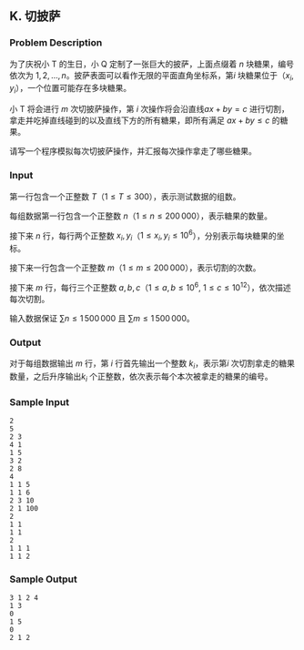 ## K. 切披萨

### Problem Description

为了庆祝小 T 的生日，小 Q 定制了一张巨大的披萨，上面点缀着 $n$ 块糖果，编号依次为 $1,2,\dots,n$。披萨表面可以看作无限的平面直角坐标系，第$i$ 块糖果位于（$x_i,y_i$），一个位置可能存在多块糖果。

小 T 将会进行 $m$ 次切披萨操作，第 $i$ 次操作将会沿直线$ax+by=c$ 进行切割，拿走并吃掉直线碰到的以及直线下方的所有糖果，即所有满足 $ax+by\leq c$ 的糖果。

请写一个程序模拟每次切披萨操作，并汇报每次操作拿走了哪些糖果。

### Input

第一行包含一个正整数 $T$（$1\leq T\leq 300$），表示测试数据的组数。

每组数据第一行包含一个正整数 $n$（$1\leq n\leq 200\,000$），表示糖果的数量。

接下来 $n$ 行，每行两个正整数 $x_i,y_i$（$1\leq x_i,y_i\leq 10^6$），分别表示每块糖果的坐标。

接下来一行包含一个正整数 $m$（$1\leq m\leq 200\,000$），表示切割的次数。

接下来 $m$ 行，每行三个正整数 $a,b,c$（$1\leq a,b\leq 10^6$, $1\leq c\leq 10^{12}$），依次描述每次切割。

输入数据保证 $\sum n\leq 1\,500\,000$ 且 $\sum m\leq 1\,500\,000$。

### Output

对于每组数据输出 $m$ 行，第 $i$ 行首先输出一个整数 $k_i$，表示第$i$ 次切割拿走的糖果数量，之后升序输出$k_i$ 个正整数，依次表示每个本次被拿走的糖果的编号。

### Sample Input

```plain
2
5
2 3
4 1
1 5
3 2
2 8
4
1 1 5
1 1 6
2 3 10
2 1 100
2
1 1
1 1
2
1 1 1
1 1 2
```

### Sample Output

```plain
3 1 2 4
1 3
0
1 5
0
2 1 2
```


